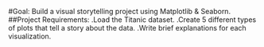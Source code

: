 #Goal: Build a visual storytelling project using Matplotlib & Seaborn.
##Project Requirements:
.Load the Titanic dataset.
.Create 5 different types of plots that tell a story about the data.
.Write brief explanations for each visualization.
